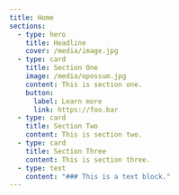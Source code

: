 ```yaml
---
title: Home
sections:
  - type: hero
    title: Headline
    cover: /media/image.jpg
  - type: card
    title: Section One
    image: /media/opossum.jpg
    content: This is section one.
    button:
      label: Learn more
      link: https://foo.bar
  - type: card
    title: Section Two
    content: This is section two.
  - type: card
    title: Section Three
    content: This is section three.
  - type: text
    content: "### This is a text block."
---
```

